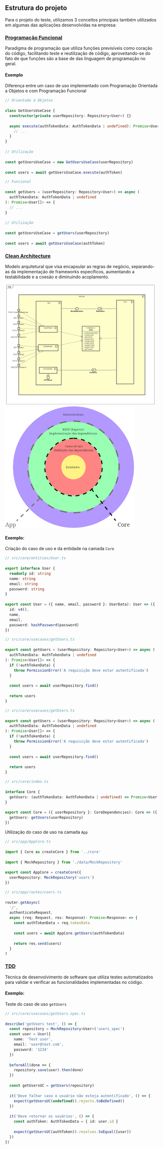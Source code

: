## Estrutura do projeto

Para o projeto do teste, utilizamos 3 conceitos principais também utilizados em algumas das aplicações desenvolvidas na empresa:

### [Programação Funcional](https://pt.wikipedia.org/wiki/Programa%C3%A7%C3%A3o_funcional)

Paradigma de programação que utiliza funções previsíveis como coração do código, facilitando teste e reutilização de código, aproveitando-se do fato de que funções são a base de das linguagem de programação no geral.

#### Exemplo

Diferença entre um caso de uso implementado com Programação Orientada a Objetos e com Programação Funcional

```typescript
// Orientado à Objetos

class GetUsersUseCase {
  constructor(private userRepository: Repository<User>) {}
  
  async execute(authTokenData: AuthTokenData | undefined): Promise<User[]> {
    // ...
  }
}

// Utilização

const getUsersUseCase = new GetUsersUseCase(userRepository)

const users = await getUsersUseCase.execute(authToken)
```

```typescript
// Funcional

const getUsers = (userRepository: Repository<User>) => async (
  authTokenData: AuthTokenData | undefined
): Promise<User[]> => {
  // ...
}

// Utilização

const getUsersUseCase = getUsers(userRepository)

const users = await getUsersUseCase(authToken)
```

### [Clean Architecture](https://blog.cleancoder.com/uncle-bob/2012/08/13/the-clean-architecture.html)

Modelo arquitetural que visa encapsular as regras de negócio, separando-as da implementação de frameworks específicos, aumentando a testabilidade e a coesão e diminuindo acoplamento.

<img src="./.github/components-uml.jpg" height="400" />
<img src="./.github/clean-architecture.png" height="400" />

#### Exemplo:

Criação do caso de uso e da entidade na camada `Core`

```typescript
// src/core/entities/User.ts

export interface User {
  readonly id: string
  name: string
  email: string
  password: string
}

export const User = ({ name, email, password }: UserData): User => ({
  id: v4(),
  name,
  email,
  password: hashPassword(password)
})
```

```typescript
// src/core/usecases/getUsers.ts

export const getUsers = (userRepository: Repository<User>) => async (
  authTokenData: AuthTokenData | undefined
): Promise<User[]> => {
  if (!authTokenData) {
    throw PermissionError('A requisição deve estar autentificada')
  }

  const users = await userRepository.find()

  return users
}
```

```typescript
// src/core/usecases/getUsers.ts

export const getUsers = (userRepository: Repository<User>) => async (
  authTokenData: AuthTokenData | undefined
): Promise<User[]> => {
  if (!authTokenData) {
    throw PermissionError('A requisição deve estar autentificada')
  }

  const users = await userRepository.find()

  return users
}
```

```typescript
// src/core/index.ts

interface Core {
  getUsers: (authTokenData: AuthTokenData | undefined) => Promise<User[]>
}

export const Core = ({ userRepository }: CoreDependencies): Core => ({
  getUsers: getUsers(userRepository)
})
```

Utilização do caso de uso na camada `App`

```typescript
// src/app/AppCore.ts

import { Core as createCore } from '../core'

import { MockRepository } from './data/MockRepository'

export const AppCore = createCore({
  userRepository: MockRepository('users')
})
```

```typescript
// src/app/routes/users.ts

router.getAsync(
  '/',
  authenticateRequest,
  async (req: Request, res: Response): Promise<Response> => {
    const authTokenData = req.tokenData

    const users = await AppCore.getUsers(authTokenData)

    return res.send(users)
  }
)
```

### [TDD](https://pt.wikipedia.org/wiki/Test-driven_development)

Técnica de desenvolvimento de software que utiliza testes automatizados para validar e verificar as funcionalidades implementadas no código.

#### Exemplo:

Teste do caso de uso `getUsers`

```typescript
// src/core/usecases/getUsers.spec.ts

describe('getUsers test', () => {
  const repository = MockRepository<User>('users_spec')
  const user = User({
    name: 'Test user',
    email: 'user@test.com',
    password: '1234'
  })

  beforeAll(done => {
    repository.save(user).then(done)
  })

  const getUsersUC = getUsers(repository)

  it('Deve falhar caso o usuário não esteja autentificado', () => {
    expect(getUsersUC(undefined)).rejects.toBeDefined()
  })

  it('Deve retornar os usuários', () => {
    const authToken: AuthTokenData = { id: user.id }

    expect(getUsersUC(authToken)).resolves.toEqual([user])
  })
})
```
